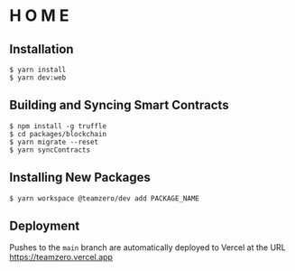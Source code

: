 # H O M E

## Installation

```
$ yarn install
$ yarn dev:web
```

## Building and Syncing Smart Contracts

```
$ npm install -g truffle
$ cd packages/blockchain
$ yarn migrate --reset
$ yarn syncContracts
```

## Installing New Packages

```
$ yarn workspace @teamzero/dev add PACKAGE_NAME
```

## Deployment

Pushes to the `main` branch are automatically deployed to Vercel at the URL https://teamzero.vercel.app
